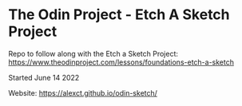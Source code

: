# The Odin Project -  Etch A Sketch Project
Repo to follow along with the Etch a Sketch Project:
https://www.theodinproject.com/lessons/foundations-etch-a-sketch

Started June 14 2022

Website: https://alexct.github.io/odin-sketch/
